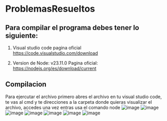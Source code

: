 # ProblemasResueltos

## Para compilar el programa debes tener lo siguiente: 

1) Visual studio code pagina oficial
https://code.visualstudio.com/download

3) Version de Node: v23.11.0 Pagina oficial:
https://nodejs.org/es/download/current


## Compilacion
Para ejercutar el archivo primero abres el archivo en tu visual studio code, te vas al cmd y te direcciones a la carpeta donde quieras visualizar el archivo, accedes una vez entras  usa el comando node <nombredelarchivo>
![image](https://github.com/user-attachments/assets/6f380e81-246d-473c-8e5d-7da8552f68f4)
![image](https://github.com/user-attachments/assets/f8f8d7fb-515c-4061-8f19-34b265da5863)
![image](https://github.com/user-attachments/assets/305985df-e552-4355-8ae7-686be54e5329)
![image](https://github.com/user-attachments/assets/ae2d2e1f-0414-4ce1-ab28-eaf084e5e32a)
![image](https://github.com/user-attachments/assets/0a999778-9f52-456d-baae-ec0eed24f673)
![image](https://github.com/user-attachments/assets/d1d824e5-6f21-42ac-be4f-34f822122eb7)
![image](https://github.com/user-attachments/assets/b097cc0e-4823-4af1-a3c6-6f0ab197a5ff)
